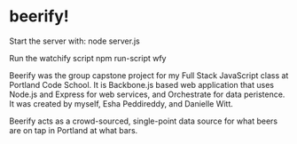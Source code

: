 beerify!
=================

Start the server with: node server.js


Run the watchify script
npm run-script wfy

Beerify was the group capstone project for my Full Stack JavaScript class at Portland Code School. It is Backbone.js based web application that uses Node.js and Express for web services, and Orchestrate for data peristence. It was created by myself, Esha Peddireddy, and Danielle Witt.

Beerify acts as a crowd-sourced, single-point data source for what beers are on tap in Portland at what bars.
